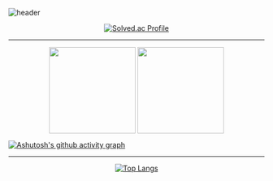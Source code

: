 ![header](https://capsule-render.vercel.app/api?type=waving&height=300&text=gyongcode&fontColor=000000&&color=748ED1&animation=twinkling)

<!--
[![Solved.ac Profile](http://mazassumnida.wtf/api/v2/generate_badge?boj=gyongcode)](https://solved.ac/gyongcode/) -->


<p align="center">
  <a href="https://solved.ac/gyongcode/">
    <img src="http://mazassumnida.wtf/api/v2/generate_badge?boj=gyongcode" alt="Solved.ac Profile"/>
  </a>
</p>

---

 <!--
![gyongcode's GitHub stats](https://github-readme-stats.vercel.app/api?username=gyongcode&show_icons=true&theme=blue_navy)
[![GitHub Streak](https://streak-stats.demolab.com/?user=gyongcode&theme=blue-navy)](https://git.io/streak-stats)
-->

<p align="center">
  <img src="https://github-readme-stats.vercel.app/api?username=gyongcode&show_icons=true&theme=blue_navy" height="170" style="vertical-align: top;"/>
  <img src="https://streak-stats.demolab.com/?user=gyongcode&theme=blue-navy" height="170" style="vertical-align: top;"/>
</p>


 
[![Ashutosh's github activity graph](https://github-readme-activity-graph.vercel.app/graph?username=gyongcode&theme=tokyo-night)](https://github.com/ashutosh00710/github-readme-activity-graph)

---




 <!-- [![Top Langs](https://github-readme-stats.vercel.app/api/top-langs/?username=gyongcode)](https://github.com/anuraghazra/github-readme-stats) -->
 <p align="center">
  <a href="https://github.com/anuraghazra/github-readme-stats">
    <img src="https://github-readme-stats.vercel.app/api/top-langs/?username=gyongcode" alt="Top Langs"/>
  </a>
</p>

